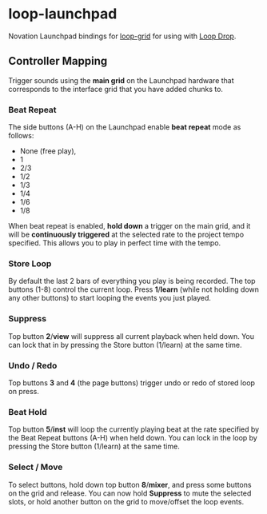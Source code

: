 loop-launchpad
===

Novation Launchpad bindings for [loop-grid](https://github.com/mmckegg/loop-grid) for using with [Loop Drop](https://loopjs.com).

## Controller Mapping

Trigger sounds using the **main grid** on the Launchpad hardware that corresponds to the interface grid that you have added chunks to.

### Beat Repeat

The side buttons (A-H) on the Launchpad enable **beat repeat** mode as follows:
  
  - None (free play), 
  - 1
  - 2/3
  - 1/2
  - 1/3
  - 1/4
  - 1/6
  - 1/8

When beat repeat is enabled, **hold down** a trigger on the main grid, and it will be **continuously triggered** at the selected rate to the project tempo specified. This allows you to play in perfect time with the tempo.

### Store Loop

By default the last 2 bars of everything you play is being recorded. The top buttons (1-8) control the current loop. Press **1**/**learn** (while not holding down any other buttons) to start looping the events you just played.

### Suppress

Top button **2**/**view** will suppress all current playback when held down. You can lock that in by pressing the Store button (1/learn) at the same time.

### Undo / Redo

Top buttons **3** and **4** (the page buttons) trigger undo or redo of stored loop on press.

### Beat Hold

Top button **5**/**inst** will loop the currently playing beat at the rate specified by the Beat Repeat buttons (A-H) when held down. You can lock in the loop by pressing the Store button (1/learn) at the same time.

### Select / Move

To select buttons, hold down top button **8**/**mixer**, and press some buttons on the grid and release. You can now hold **Suppress** to mute the selected slots, or hold another button on the grid to move/offset the loop events. 